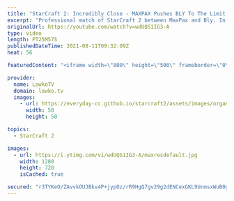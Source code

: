 ```yaml
---
title: "StarCraft 2: Incredibly Close - MAXPAX Pushes BLY To The Limit!"
excerpt: "Professional match of StarCraft 2 between MaxPax and Bly. In this game Bly tries to swarm his opponent by constantly denying him bases, while MaxPax slowly builds up the Protoss SkyToss army.  Support my work on Patreon: http://www.patreon.com/lowkotv Become a YouTube member: https://lowko.tv/join  My"
originalUrl: https://youtube.com/watch?v=wdUQS1IG3-A
type: video
length: PT25M57S
publishedDateTime: 2021-08-11T09:32:09Z
heat: 56

featuredContent: "<iframe width=\"800\" height=\"500\" frameborder=\"0\" src=\"https://www.youtube.com/embed/wdUQS1IG3-A\" allow=\"accelerometer; autoplay; encrypted-media; gyroscope; picture-in-picture\" allowfullscreen></iframe>"

provider:
  name: LowkoTV
  domain: lowko.tv
  images:
    - url: https://everyday-cc.github.io/starcraft2/assets/images/organizations/lowko.tv-50x50.jpg
      width: 50
      height: 50

topics:
  - StarCraft 2

images:
  - url: https://i.ytimg.com/vi/wdUQS1IG3-A/maxresdefault.jpg
    width: 1280
    height: 720
    isCached: true

secured: "r3TYKeO/ZAvvkOUJBkv4P+jypOz/rR9HgQ7gv29g2dENCexGKL9UnmsxWuB0gKoGm73AK7NfBXwYuKupu+ytEgWh0ZQK6WGz4fek3Fca7i8oH0DenVgXFCOhC65I0rLWejEquQputJilbglT2DOfXZas+V2GsyK1cdetYYYFeoBlbLG0twYKVFO7oERaHk7+UoSjxOlseFL6mvGwDHjJTxpP9rL7CvbR8TQa5YRydLiR61h0aP4WU5LSNZHr9Uvw3EB47C+x79r1RvBDvwA3DqjpTF8bZ1l4yPiaKhg+nm+WZuXuYIJBeUgjukVzwUYqAI1uAyGIuYVgIZAR/1nDUilqGmCbBuihtptwwYHzZ8DfayMt0MEGLgM9T6NRY8HSH7KdLwFKo5fXZQr+Gq0K5SgJWdn21sXztVkCQ0IAMLo=;QJfFAvHKqpK8JIkzizZ2hQ=="
---
```


